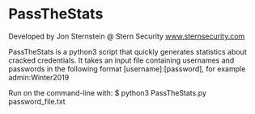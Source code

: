 # PassTheStats
Developed by Jon Sternstein @ Stern Security
www.sternsecurity.com

PassTheStats is a python3 script that quickly generates statistics about cracked credentials.  It takes an input file containing usernames and passwords in the following format  [username]:[password], for example admin:Winter2019

Run on the command-line with:
$ python3 PassTheStats.py password_file.txt
